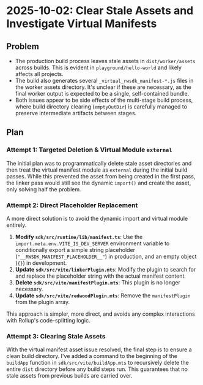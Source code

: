 # 2025-10-02: Clear Stale Assets and Investigate Virtual Manifests

## Problem

- The production build process leaves stale assets in `dist/worker/assets` across builds. This is evident in `playground/hello-world` and likely affects all projects.
- The build also generates several `_virtual_rwsdk_manifest-*.js` files in the worker assets directory. It's unclear if these are necessary, as the final worker output is expected to be a single, self-contained bundle.
- Both issues appear to be side effects of the multi-stage build process, where build directory clearing (`emptyOutDir`) is carefully managed to preserve intermediate artifacts between stages.

## Plan

### Attempt 1: Targeted Deletion & Virtual Module `external`

The initial plan was to programmatically delete stale asset directories and then treat the virtual manifest module as `external` during the initial build passes. While this prevented the asset from being created in the first pass, the linker pass would still see the dynamic `import()` and create the asset, only solving half the problem.

### Attempt 2: Direct Placeholder Replacement

A more direct solution is to avoid the dynamic import and virtual module entirely.

1.  **Modify `sdk/src/runtime/lib/manifest.ts`**: Use the `import.meta.env.VITE_IS_DEV_SERVER` environment variable to conditionally export a simple string placeholder (`"__RWSDK_MANIFEST_PLACEHOLDER__"`) in production, and an empty object (`{}`) in development.
2.  **Update `sdk/src/vite/linkerPlugin.mts`**: Modify the plugin to search for and replace the placeholder string with the actual manifest content.
3.  **Delete `sdk/src/vite/manifestPlugin.mts`**: This plugin is no longer necessary.
4.  **Update `sdk/src/vite/redwoodPlugin.mts`**: Remove the `manifestPlugin` from the plugin array.

This approach is simpler, more direct, and avoids any complex interactions with Rollup's code-splitting logic.

### Attempt 3: Clearing Stale Assets

With the virtual manifest asset issue resolved, the final step is to ensure a clean build directory. I've added a command to the beginning of the `buildApp` function in `sdk/src/vite/buildApp.mts` to recursively delete the entire `dist` directory before any build steps run. This guarantees that no stale assets from previous builds are carried over.
